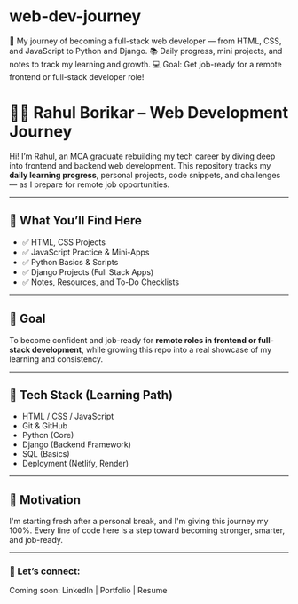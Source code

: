 # web-dev-journey
🚀 My journey of becoming a full-stack web developer — from HTML, CSS, and JavaScript to Python and Django. 
📚 Daily progress, mini projects, and notes to track my learning and growth. 
💻 Goal: Get job-ready for a remote frontend or full-stack developer role!


# 👨‍💻 Rahul Borikar – Web Development Journey

Hi! I’m Rahul, an MCA graduate rebuilding my tech career by diving deep into frontend and backend web development. This repository tracks my **daily learning progress**, personal projects, code snippets, and challenges — as I prepare for remote job opportunities.

---

## 📆 What You’ll Find Here

- ✅ HTML, CSS Projects  
- ✅ JavaScript Practice & Mini-Apps  
- ✅ Python Basics & Scripts  
- ✅ Django Projects (Full Stack Apps)  
- ✅ Notes, Resources, and To-Do Checklists  

---

## 🎯 Goal

To become confident and job-ready for **remote roles in frontend or full-stack development**, while growing this repo into a real showcase of my learning and consistency.

---

## 📌 Tech Stack (Learning Path)

- HTML / CSS / JavaScript
- Git & GitHub
- Python (Core)
- Django (Backend Framework)
- SQL (Basics)
- Deployment (Netlify, Render)

---

## 🌟 Motivation

I'm starting fresh after a personal break, and I'm giving this journey my 100%. Every line of code here is a step toward becoming stronger, smarter, and job-ready.

---

### 🔗 Let’s connect:
Coming soon: LinkedIn | Portfolio | Resume
